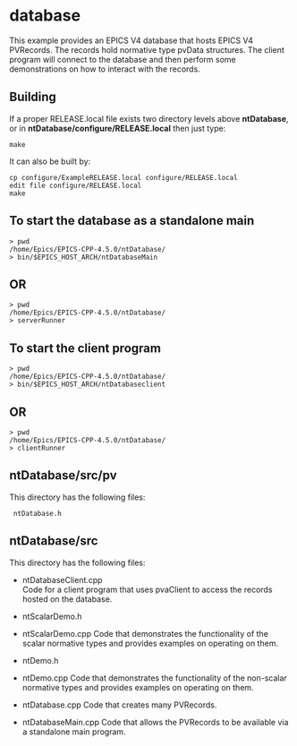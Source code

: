 # database

This example provides an EPICS V4 database that hosts EPICS V4 PVRecords. 
The records hold normative type pvData structures.
The client program will connect to the database and then perform some
demonstrations on how to interact with the records.

## Building

If a proper RELEASE.local file exists two directory levels above **ntDatabase**,
or in **ntDatabase/configure/RELEASE.local** then just type:

    make

It can also be built by:

    cp configure/ExampleRELEASE.local configure/RELEASE.local
    edit file configure/RELEASE.local
    make

## To start the database as a standalone main

    > pwd
    /home/Epics/EPICS-CPP-4.5.0/ntDatabase/
    > bin/$EPICS_HOST_ARCH/ntDatabaseMain

## OR
    > pwd
    /home/Epics/EPICS-CPP-4.5.0/ntDatabase/
	> serverRunner

## To start the client program

    > pwd
    /home/Epics/EPICS-CPP-4.5.0/ntDatabase/
    > bin/$EPICS_HOST_ARCH/ntDatabaseclient

## OR
    > pwd
    /home/Epics/EPICS-CPP-4.5.0/ntDatabase/
	> clientRunner

## ntDatabase/src/pv

This directory has the following files:

     ntDatabase.h
  

## ntDatabase/src

This directory has the following files:

* ntDatabaseClient.cpp  
Code for a client program that uses pvaClient to access the records
hosted on the database.

* ntScalarDemo.h

* ntScalarDemo.cpp
Code that demonstrates the functionality of the scalar normative types
and provides examples on operating on them.

* ntDemo.h

* ntDemo.cpp
Code that demonstrates the functionality of the non-scalar normative types
and provides examples on operating on them.

* ntDatabase.cpp 
Code that creates many PVRecords.    

* ntDatabaseMain.cpp
Code that allows the PVRecords to be available via a standalone main program.

